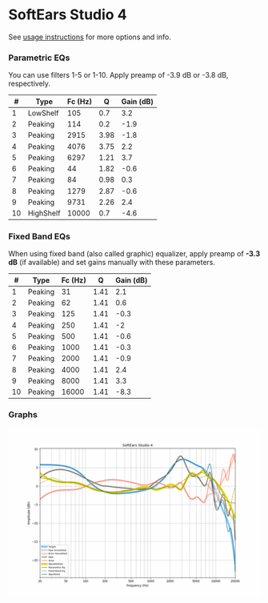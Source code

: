 # SoftEars Studio 4
See [usage instructions](https://github.com/jaakkopasanen/AutoEq#usage) for more options and info.

### Parametric EQs
You can use filters 1-5 or 1-10. Apply preamp of -3.9 dB or -3.8 dB, respectively.

|   # | Type      |   Fc (Hz) |    Q |   Gain (dB) |
|-----|-----------|-----------|------|-------------|
|   1 | LowShelf  |       105 | 0.7  |         3.2 |
|   2 | Peaking   |       114 | 0.2  |        -1.9 |
|   3 | Peaking   |      2915 | 3.98 |        -1.8 |
|   4 | Peaking   |      4076 | 3.75 |         2.2 |
|   5 | Peaking   |      6297 | 1.21 |         3.7 |
|   6 | Peaking   |        44 | 1.82 |        -0.6 |
|   7 | Peaking   |        84 | 0.98 |         0.3 |
|   8 | Peaking   |      1279 | 2.87 |        -0.6 |
|   9 | Peaking   |      9731 | 2.26 |         2.4 |
|  10 | HighShelf |     10000 | 0.7  |        -4.6 |

### Fixed Band EQs
When using fixed band (also called graphic) equalizer, apply preamp of **-3.3 dB** (if available) and set gains manually with these parameters.

|   # | Type    |   Fc (Hz) |    Q |   Gain (dB) |
|-----|---------|-----------|------|-------------|
|   1 | Peaking |        31 | 1.41 |         2.1 |
|   2 | Peaking |        62 | 1.41 |         0.6 |
|   3 | Peaking |       125 | 1.41 |        -0.3 |
|   4 | Peaking |       250 | 1.41 |        -2   |
|   5 | Peaking |       500 | 1.41 |        -0.6 |
|   6 | Peaking |      1000 | 1.41 |        -0.3 |
|   7 | Peaking |      2000 | 1.41 |        -0.9 |
|   8 | Peaking |      4000 | 1.41 |         2.4 |
|   9 | Peaking |      8000 | 1.41 |         3.3 |
|  10 | Peaking |     16000 | 1.41 |        -8.3 |

### Graphs
![](./SoftEars%20Studio%204.png)
